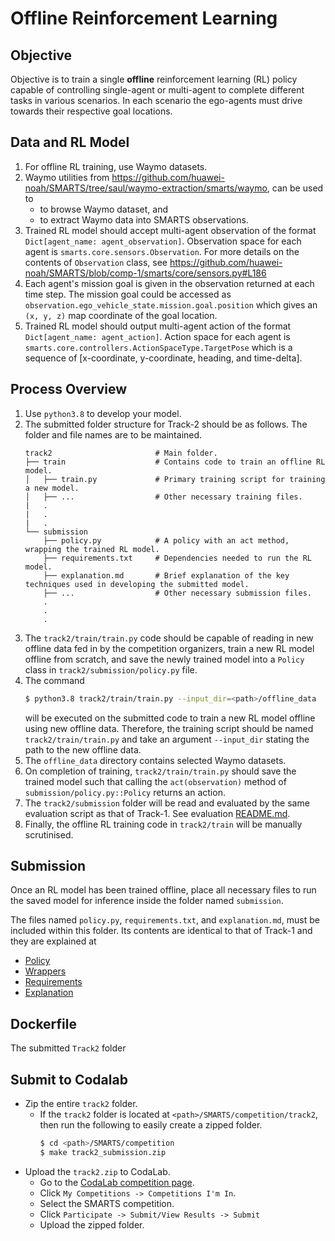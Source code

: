 # Offline Reinforcement Learning

## Objective
Objective is to train a single **offline** reinforcement learning (RL) policy capable of controlling single-agent or multi-agent to complete different tasks in various scenarios. In each scenario the ego-agents must drive towards their respective goal locations. 

## Data and RL Model
1. For offline RL training, use Waymo datasets.
1. Waymo utilities from https://github.com/huawei-noah/SMARTS/tree/saul/waymo-extraction/smarts/waymo, can be used to  
   + to browse Waymo dataset, and 
   + to extract Waymo data into SMARTS observations.
1. Trained RL model should accept multi-agent observation of the format `Dict[agent_name: agent_observation]`. Observation space for each agent is `smarts.core.sensors.Observation`. For more details on the contents of `Observation` class, see https://github.com/huawei-noah/SMARTS/blob/comp-1/smarts/core/sensors.py#L186
1. Each agent's mission goal is given in the observation returned at each time step. The mission goal could be accessed as `observation.ego_vehicle_state.mission.goal.position` which gives an `(x, y, z)` map coordinate of the goal location.
1. Trained RL model should output multi-agent action of the format `Dict[agent_name: agent_action]`. Action space for each agent is `smarts.core.controllers.ActionSpaceType.TargetPose` which is a sequence of [x-coordinate, y-coordinate, heading, and time-delta].

## Process Overview
1. Use `python3.8` to develop your model.
1. The submitted folder structure for Track-2 should be as follows. The folder and file names are to be maintained.
    ```text
    track2                       # Main folder.
    ├── train                    # Contains code to train an offline RL model.
    │   ├── train.py             # Primary training script for training a new model.
    │   ├── ...                  # Other necessary training files.
    |   .
    |   .
    |   .
    └── submission                       
        ├── policy.py            # A policy with an act method, wrapping the trained RL model.
        ├── requirements.txt     # Dependencies needed to run the RL model.
        ├── explanation.md       # Brief explanation of the key techniques used in developing the submitted model.
        ├── ...                  # Other necessary submission files.
        .
        .
        .
    ```
1. The `track2/train/train.py` code should be capable of reading in new offline data fed in by the competition organizers, train a new RL model offline from scratch, and save the newly trained model into a `Policy` class in `track2/submission/policy.py` file.
1. The command 
    ```bash
    $ python3.8 track2/train/train.py --input_dir=<path>/offline_data
    ```
    will be executed on the submitted code to train a new RL model offline using new offline data. Therefore, the training script should be named `track2/train/train.py` and take an argument `--input_dir` stating the path to the new offline data.
1. The `offline_data` directory contains selected Waymo datasets.
1. On completion of training, `track2/train/train.py` should save the trained model such that calling the `act(observation)` method of `submission/policy.py::Policy` returns an action.
1. The `track2/submission` folder will be read and evaluated by the same evaluation script as that of Track-1. See evaluation [README.md](../../evaluation/README.md).
1. Finally, the offline RL training code in `track2/train` will be manually scrutinised. 

## Submission
Once an RL model has been trained offline, place all necessary files to run the saved model for inference inside the folder named `submission`. 

The files named `policy.py`, `requirements.txt`, and `explanation.md`, must be included within this folder. Its contents are identical to that of Track-1 and they are explained at 
+ [Policy](../../track1/submission/README.md#Policy)
+ [Wrappers](../../track1/submission/README.md#Wrappers)
+ [Requirements](../../track1/submission/README.md#Requirements)
+ [Explanation](../../track1/submission/README.md#Explanation)

## Dockerfile
The submitted `Track2` folder


## Submit to Codalab
+ Zip the entire `track2` folder. 
    + If the `track2` folder is located at `<path>/SMARTS/competition/track2`, then run the following to easily create a zipped folder. 
        ```bash
        $ cd <path>/SMARTS/competition
        $ make track2_submission.zip 
        ```
+ Upload the `track2.zip` to CodaLab.
    + Go to the [CodaLab competition page](https://codalab.lisn.upsaclay.fr/).
    + Click `My Competitions -> Competitions I'm In`.
    + Select the SMARTS competition.
    + Click `Participate -> Submit/View Results -> Submit`
    + Upload the zipped folder.

